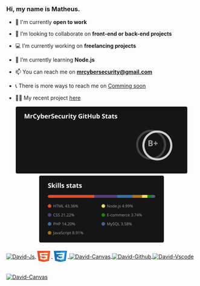 ### Hi, my name is Matheus.

- 🙂 I'm currently **open to work**

- 👯 I’m looking to collaborate on **front-end or back-end projects**

- 💻 I’m currently working on **freelancing projects**

- 🌱 I’m currently learning **Node.js**

- 📫 You can reach me on **mrcybersecurity@gmail.com**

- 📞 There is more ways to reach me on <a href="">Comming soon</a>

- 👨‍💻 My recent project <a href="https://casadopipeiro.store/" target="_blank">here</a>


<div align="center">
  <a href="https://github.com/davidluiz91">
  
  <img height="180em" src="https://raw.githubusercontent.com/mrcybersecurity/mrcybersecurity/287d3ca0e9f3015c9d3ccd34a2b58523d22ce898/68747470733a2f2f6769746875622d726561646d652d73746174732e76657263656c2e6170702f6170693f757365726e616d653d64617669646c75697a39312673686f775f69636f6e733d74727565267468656d653d6461726b26696e636c7564655f616c6c5.svg"/>
  
  
  <img height="180px" src="https://raw.githubusercontent.com/mrcybersecurity/mrcybersecurity/82cbee76525cdc1e9f74f0f4ba3492b9a9424ef0/download%20(1).svg"/>


</div>
 
<div style="display: center"><br>
  <img align="center" alt="David-Js" height="30" width="40" src="https://img.icons8.com/fluency/344/node-js.png">
  <img align="center" alt="David-HTML" height="30" width="40" src="https://raw.githubusercontent.com/devicons/devicon/master/icons/html5/html5-original.svg">
  <img align="center" alt="David-CSS" height="30" width="40" src="https://raw.githubusercontent.com/devicons/devicon/master/icons/css3/css3-original.svg">
  <img align="center" alt="David-Canvas" height="30" width="40" src="https://cdn.jsdelivr.net/gh/devicons/devicon/icons/canva/canva-original.svg" />
  <img align="center" alt="David-Github" height="30" width="40" src="https://cdn.jsdelivr.net/gh/devicons/devicon/icons/github/github-original.svg" />
  <img align="center" alt="David-Vscode" height="30" width="40" src="https://cdn.jsdelivr.net/gh/devicons/devicon/icons/vscode/vscode-original.svg" />



  </div>
  
##

<div> 
  <a href="https://instagram.com/dvdluiz" target="_blank">
    
  <img align="center" alt="David-Canvas" height="30" width="40" src=" https://img.icons8.com/color/344/telegram-app--v4.png" />
  
</div>
